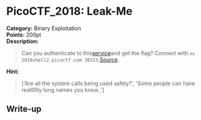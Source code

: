 <!-- This markdown file is writeup template. -->

# PicoCTF_2018:  Leak-Me

**Category:** Binary Exploitation  
**Points:** 200pt  
**Description:**

> Can you authenticate to this[service](//2018shell2.picoctf.com/static/5a633575f8677256a84525adb97ba2cd/auth)and get the flag? Connect with `nc 2018shell2.picoctf.com 38315`.[Source](//2018shell2.picoctf.com/static/5a633575f8677256a84525adb97ba2cd/auth.c).

**Hint:**

> ['Are all the system calls being used safely?', 'Some people can have reallllllly long names you know..']

## Write-up